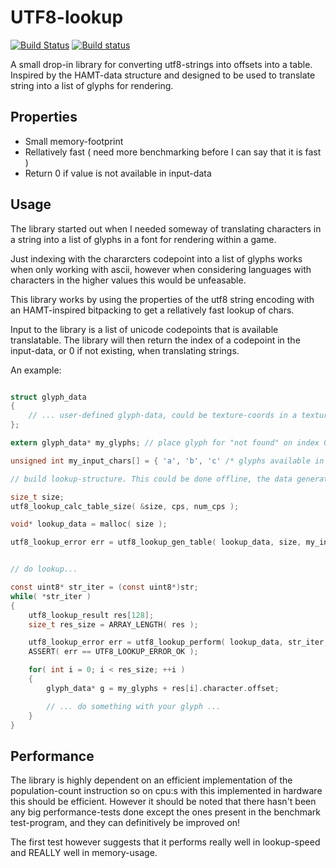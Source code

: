 # UTF8-lookup

[![Build Status](https://travis-ci.org/wc-duck/utf8_lookup.svg?branch=master)](https://travis-ci.org/wc-duck/utf8_lookup)
[![Build status](https://ci.appveyor.com/api/projects/status/o9c9qv5n6rh6w8gp)](https://ci.appveyor.com/project/wc-duck/utf8-lookup)

A small drop-in library for converting utf8-strings into offsets into a table. Inspired by the HAMT-data structure and designed to 
be used to translate string into a list of glyphs for rendering.


## Properties

* Small memory-footprint
* Rellatively fast ( need more benchmarking before I can say that it is fast )
* Return 0 if value is not available in input-data


## Usage

The library started out when I needed someway of translating characters in a string into a list of glyphs in a font
for rendering within a game.

Just indexing with the chararcters codepoint into a list of glyphs works when only working with ascii, however when
considering languages with characters in the higher values this would be unfeasable.

This library works by using the properties of the utf8 string encoding with an HAMT-inspired bitpacking to get a 
rellatively fast lookup of chars.

Input to the library is a list of unicode codepoints that is available translatable. The library will then return
the index of a codepoint in the input-data, or 0 if not existing, when translating strings.

An example:
```c

struct glyph_data
{
    // ... user-defined glyph-data, could be texture-coords in a texture etc.
};

extern glyph_data* my_glyphs; // place glyph for "not found" on index 0.

unsigned int my_input_chars[] = { 'a', 'b', 'c' /* glyphs available in my_glyphs */ };

// build lookup-structure. This could be done offline, the data generated is directly loadable and usable.

size_t size;
utf8_lookup_calc_table_size( &size, cps, num_cps );

void* lookup_data = malloc( size );

utf8_lookup_error err = utf8_lookup_gen_table( lookup_data, size, my_input_chars, ARRAY_LENGTH( my_input_chars ) );

```

```c

// do lookup...

const uint8* str_iter = (const uint8*)str;
while( *str_iter )
{
	utf8_lookup_result res[128];
	size_t res_size = ARRAY_LENGTH( res );

	utf8_lookup_error err = utf8_lookup_perform( lookup_data, str_iter, &str_iter, res, &res_size );
	ASSERT( err == UTF8_LOOKUP_ERROR_OK );

	for( int i = 0; i < res_size; ++i )
	{
		glyph_data* g = my_glyphs + res[i].character.offset;

		// ... do something with your glyph ...
	}
}

```


## Performance

The library is highly dependent on an efficient implementation of the population-count instruction so on cpu:s
with this implemented in hardware this should be efficient. However it should be noted that there hasn't been 
any big performance-tests done except the ones present in the benchmark test-program, and they can definitively
be improved on!

The first test however suggests that it performs really well in lookup-speed and REALLY well in memory-usage.
